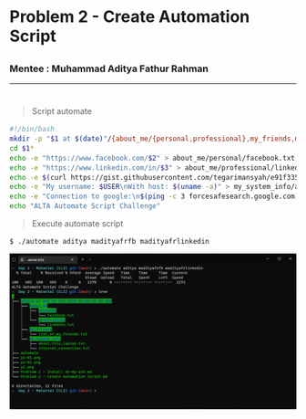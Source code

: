 # Problem 2 - Create Automation Script
##
### Mentee : Muhammad Aditya Fathur Rahman
---
#
> Script automate
```sh
#!/bin/bash
mkdir -p "$1 at $(date)"/{about_me/{personal,professional},my_friends,my_system_info}
cd $1*
echo -e "https://www.facebook.com/$2" > about_me/personal/facebook.txt
echo -e "https://www.linkedin.com/in/$3" > about_me/professional/linkedin.txt
echo -e $(curl https://gist.githubusercontent.com/tegarimansyah/e91f335753ab2c7fb12815779677e914/raw/94864388379fecee450fde26e3e73bfb2bcda194/list%2520of%2520my%2520friends.txt) > my_friends/list_of_my_friends.txt
echo -e "My username: $USER\nWith host: $(uname -a)" > my_system_info/about_this_laptop.txt
echo -e "Connection to google:\n$(ping -c 3 forcesafesearch.google.com)" > my_system_info/internet_connection.txt
echo "ALTA Automate Script Challenge"
```
> Execute automate script
```shell
$ ./automate aditya madityafrfb madityafrlinkedin
```
![Alt text](p2.png?raw=true "Execute automate")